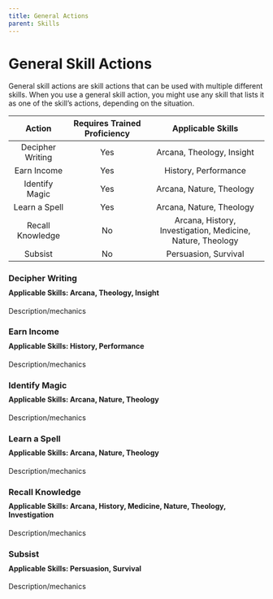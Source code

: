 ```yaml
---
title: General Actions
parent: Skills
---
```


# General Skill Actions
General skill actions are skill actions that can be used with multiple different skills. When you use a general skill action, you might use any skill that lists it as one of the skill’s actions, depending on the situation.

| Action | Requires Trained Proficiency | Applicable Skills |
|:------:|:----------------------------:|:-----------------:|
| Decipher Writing | Yes | Arcana, Theology, Insight |
| Earn Income | Yes | History, Performance |
| Identify Magic | Yes | Arcana, Nature, Theology |
| Learn a Spell | Yes | Arcana, Nature, Theology |
| Recall Knowledge | No | Arcana, History, Investigation, Medicine, Nature, Theology |
| Subsist | No | Persuasion, Survival |

### Decipher Writing

<div style="margin-top:-10px;"></div>

#### Applicable Skills: Arcana, Theology, Insight
Description/mechanics

### Earn Income

<div style="margin-top:-10px;"></div>

#### Applicable Skills: History, Performance
Description/mechanics

### Identify Magic

<div style="margin-top:-10px;"></div>

#### Applicable Skills: Arcana, Nature, Theology
Description/mechanics

### Learn a Spell

<div style="margin-top:-10px;"></div>

#### Applicable Skills: Arcana, Nature, Theology
Description/mechanics

### Recall Knowledge

<div style="margin-top:-10px;"></div>

#### Applicable Skills: Arcana, History, Medicine, Nature, Theology, Investigation
Description/mechanics

### Subsist

<div style="margin-top:-10px;"></div>

#### Applicable Skills: Persuasion, Survival
Description/mechanics

